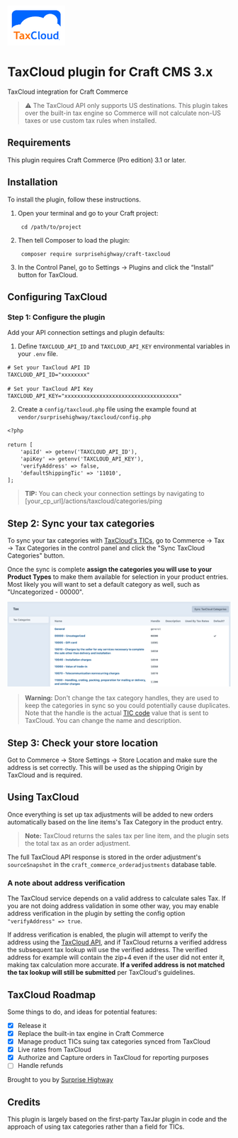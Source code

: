 <img src="resources/img/plugin-logo.png" width="130" height="90" alt="TaxCloud logo">

# TaxCloud plugin for Craft CMS 3.x

TaxCloud integration for Craft Commerce

> :warning: The TaxCloud API only supports US destinations. This plugin takes over the built-in tax engine so Commerce will not calculate non-US taxes or use custom tax rules when installed.

## Requirements

This plugin requires Craft Commerce (Pro edition) 3.1 or later.

## Installation

To install the plugin, follow these instructions.

1. Open your terminal and go to your Craft project:

        cd /path/to/project

2. Then tell Composer to load the plugin:

        composer require surprisehighway/craft-taxcloud

3. In the Control Panel, go to Settings → Plugins and click the “Install” button for TaxCloud.


## Configuring TaxCloud

### Step 1: Configure the plugin

Add your API connection settings and plugin defaults:

1. Define `TAXCLOUD_API_ID` and `TAXCLOUD_API_KEY` environmental variables in your `.env` file.

```
# Set your TaxCloud API ID
TAXCLOUD_API_ID="xxxxxxxx"

# Set your TaxCloud API Key
TAXCLOUD_API_KEY="xxxxxxxxxxxxxxxxxxxxxxxxxxxxxxxxxxxx"

```

2. Create a `config/taxcloud.php` file using the example found at `vendor/surprisehighway/taxcloud/config.php`

```
<?php

return [
	'apiId' => getenv('TAXCLOUD_API_ID'),
	'apiKey' => getenv('TAXCLOUD_API_KEY'),
	'verifyAddress' => false,
	'defaultShippingTic' => '11010',
];
```

> **TIP:** You can check your connection settings by navigating to [your_cp_url]/actions/taxcloud/categories/ping

## Step 2: Sync your tax categories

To sync your tax categories with [TaxCloud's TICs](https://taxcloud.com/TIC), go to Commerce → Tax → Tax Categories in the control panel and click the "Sync TaxCloud Categories" button.

Once the sync is complete **assign the categories you will use to your Product Types** to make them available for selection in your product entries. Most likely you will want to set a default category as well, such as "Uncategorized - 00000".

![Screenshot](resources/img/tax-categories.png)

> **Warning:** Don't change the tax category handles, they are used to keep the categories in sync so you could potentially cause duplicates. Note that the handle is the actual [TIC code](https://taxcloud.com/TIC) value that is sent to TaxCloud. You can change the name and description. 

## Step 3: Check your store location

Got to Commerce → Store Settings → Store Location and make sure the address is set correctly. This will be used as the shipping Origin by TaxCloud and is required.


## Using TaxCloud

Once everything is set up tax adjustments will be added to new orders automatically based on the line items's Tax Category in the product entry.

> **Note:** TaxCloud returns the sales tax per line item, and the plugin sets the total tax as an order adjustment.

The full TaxCloud API response is stored in the order adjustment's `sourceSnapshot` in the `craft_commerce_orderadjustments` database table.

### A note about address verification

The TaxCloud service depends on a valid address to calculate sales Tax. If you are not doing address validation in some other way, you may enable address verification in the plugin by setting the config option `"verifyAddress" => true`.

If address verification is enabled, the plugin will attempt to verify the address using the [TaxCloud API](https://dev.taxcloud.com/taxcloud/guides/2%20Verify%20an%20Address), and if TaxCloud returns a verified address the subsequent tax lookup will use the verified address. The verified address for example will contain the zip+4 even if the user did not enter it, making tax calculation more accurate. **If a verifed address is not matched the tax lookup will still be submitted** per TaxCloud's guidelines.

## TaxCloud Roadmap

Some things to do, and ideas for potential features:

- [x] Release it
- [x] Replace the built-in tax engine in Craft Commerce
- [x] Manage product TICs suing tax categories synced from TaxCloud
- [x] Live rates from TaxCloud
- [x] Authorize and Capture orders in TaxCloud for reporting purposes
- [ ] Handle refunds

Brought to you by [Surprise Highway](https://surprisehighway.com)

## Credits

This plugin is largely based on the first-party TaxJar plugin in code and the approach of using tax categories rather than a field for TICs.
